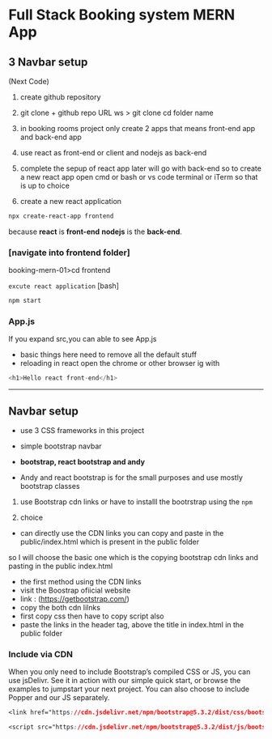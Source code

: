 # Full Stack Booking system MERN App 

## 3 Navbar setup
(Next Code)

1. create github repository

2. git clone + github repo URL
ws > git clone 
cd folder name

3. in booking rooms project only 
create 2 apps that means front-end app
and back-end app

4. use react as front-end or client
and
nodejs as back-end

5. complete the sepup of react app later
will go with back-end
so to create a new react app
open cmd or bash or vs code terminal or iTerm 
so that is up to choice

6. create a new react application

```bash
npx create-react-app frontend
```
because **react** is **front-end**
**nodejs** is the **back-end**. 

### [navigate into frontend folder]
booking-mern-01>cd frontend

 `excute react application`
 [bash] 
 ```bash
 npm start
 ```

### App.js
If you expand src,you can able to see
App.js

- basic things 
here need to remove all the default stuff
-  reloading in react 
open the chrome or other browser
ig with 
```js
<h1>Hello react front-end</h1> 
```

<hr></hr>

## Navbar setup 
- use 3 CSS frameworks in this project
- simple bootstrap navbar
-  **bootstrap, react bootstrap and andy**

- Andy and react bootstrap is for the small purposes
and use mostly bootstrap classes 

1. use Bootstrap cdn links or 
have to installl the bootrstrap using the `npm`

2. choice
- can directly use the CDN links you can copy 
and paste in the public/index.html which is
present in the public folder

so I will choose the basic one
which is the copying bootstrap cdn links and pasting
in the public index.html


- the first method using the CDN links
- visit the Boostrap ofiicial website
- link : (https://getbootstrap.com/)
- copy the both cdn lilnks
- first copy css then have to copy script also
- paste the links in the header tag, above the title in index.html in the public folder
 
### Include via CDN
When you only need to include Bootstrap’s compiled CSS or JS, you can use jsDelivr. See it in action with our simple quick start, or browse the examples to jumpstart your next project. You can also choose to include Popper and our JS separately.

```css
<link href="https://cdn.jsdelivr.net/npm/bootstrap@5.3.2/dist/css/bootstrap.min.css" rel="stylesheet" integrity="sha384-T3c6CoIi6uLrA9TneNEoa7RxnatzjcDSCmG1MXxSR1GAsXEV/Dwwykc2MPK8M2HN" crossorigin="anonymous">

<script src="https://cdn.jsdelivr.net/npm/bootstrap@5.3.2/dist/js/bootstrap.bundle.min.js" integrity="sha384-C6RzsynM9kWDrMNeT87bh95OGNyZPhcTNXj1NW7RuBCsyN/o0jlpcV8Qyq46cDfL" crossorigin="anonymous"></script>

```










